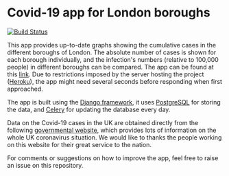 # Covid-19 app for London boroughs

[![Build Status](https://travis-ci.com/carlosparaciari/Covid19London.svg?branch=master)](https://travis-ci.com/carlosparaciari/Covid19London)

This app provides up-to-date graphs showing the cumulative cases in the different boroughs of London. The absolute number of cases is shown for each borough individually, and the infection's numbers (relative to 100,000 people) in different boroughs can be compared. The app can be found at this [link](https://covid-19-london.herokuapp.com/plots/). Due to restrictions imposed by the server hosting the project ([Heroku](https://www.heroku.com/)), the app might need several seconds before responding when first approached. 

The app is built using the [Django framework](https://www.djangoproject.com/), it uses [PostgreSQL](https://www.postgresql.org/) for storing the data, and [Celery](http://www.celeryproject.org/) for updating the database every day.

Data on the Covid-19 cases in the UK are obtained directly from the following [governmental website](https://coronavirus.data.gov.uk/), which provides lots of information on the whole UK coronavirus situation. We would like to thanks the people working on this website for their great service to the nation.

For comments or suggestions on how to improve the app, feel free to raise an issue on this repository.